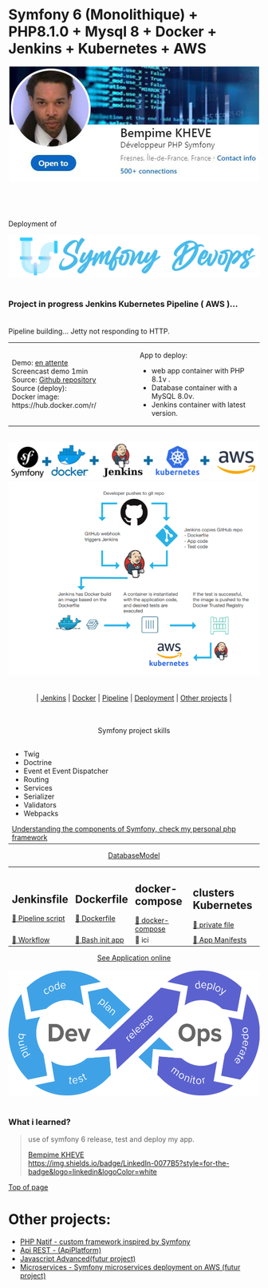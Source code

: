 # Symfony 6 (Monolithique) + PHP8.1.0 + Mysql 8 + Docker + Jenkins + Kubernetes + AWS

<div align="center"><a href="https://www.linkedin.com/in/bempime-kheve/"><img src="public/images/linkedinbadge.png"></a></div>

#
<br><br>
Deployment of
<div align="center"><img src="public/images/symfony-devops.png" alt="image"></div>
<br/>

### Project in progress Jenkins Kubernetes Pipeline ( AWS )... <br><br>
Pipeline building... Jetty not responding to HTTP.

<div align="center">
    <table>
        <tr>
            <td>
                Demo: <a href="#">en attente</a><br>
                Screencast demo 1min<br> 
                Source: <a href="https://github.com/Juju075/symfony-devops">Github repository</a> <br>
                Source (deploy): <br>
                Docker image: https://hub.docker.com/r/ <br>
            </td>
            <td>
                <em>
                </em>
                <p>App to deploy:</p>
                <ul>
                <li>web app container with PHP 8.1v .</li>
                <li>Database container with a MySQL 8.0v.</li>
                <li>Jenkins container with latest version.</li>
                </ul>
            </td>
        </tr>
    </table>
</div>
<br/>
<div align="center">
    <img src="public/images/docker-kubernetes.png" >
</div>
<div align="center">
    <img src="public/images/ci-cd.png" alt="image">
</div>
<br/>
<br/>

<!--
<img src="https://camo.githubusercontent.com/1286ca53c148499090f035cf8808a51d071a80bbd19e810ac18f07b635fbfb08/68747470733a2f2f636972636c6563692e636f6d2f67682f73696c617268692f73796d666f6e792d646f636b65722d63692e7376673f7374796c653d737667" alt="CircleCI" data-canonical-src="https://circleci.com/gh/silarhi/symfony-docker-ci.svg?style=svg" style="max-width: 100%;">
https://img.shields.io/badge/LinkedIn-0077B5?style=for-the-badge&logo=linkedin&logoColor=white
-->
<div align="center">
| <a href="https://github.com/Juju075/symfony-devops#-what-is-jenkins">Jenkins</a> |
<a href="https://github.com/Juju075/symfony-devops#docker">Docker</a> | <a href="#">Pipeline</a> | <a href="https://github.com/Juju075/symfony-devops#the-deployment-process-on-a-casual-hosting-platform">Deployment</a> | <a href="https://github.com/Juju075/symfony-devops#other-projects">Other projects</a> |
</div>
<br><br>
<div align="center">
<table>
    <thead>
        <tr>
            <p>Symfony project skills</p>
        </tr>
    </thead>
    <tr>
    <td>
    <ul>
        <li>Twig</li>
        <li>Doctrine</li>
        <li>Event et Event Dispatcher</li>
        <li>Routing</li>
        <li>Services</li>
        <li>Serializer</li>
        <li>Validators</li>
        <li>Webpacks</li>
    </ul>
<a href="https://github.com/Juju075/php-framework">Understanding the components of Symfony, check my personal php framework</a> 
</table>
</div>
<div align="center">
    <table>
        <tr>
            <td>
            <h2>Jenkinsfile</h2>
            <a href="https://github.com/Juju075/symfony-devops/blob/kubernetes/Jenkinsfile">📄 Pipeline script</a>
            </td>
                <td>
                <h2>Dockerfile</h2>
                <a href="https://github.com/Juju075/symfony-devops/blob/main/Dockerfile">📄 Dockerfile</a>
            </td>
        <td>
            <h2>docker-compose</h2>
            <a href="https://github.com/Juju075/symfony-devops/blob/main/docker-compose.yml">📄 docker-compose</a>
        </td>
        <td>
            <h2>clusters Kubernetes</h2>
            <a href="https://github.com/Juju075/symfony-devops/blob/main/.kube/config/kubeconfig.yaml">📄 private file</a>
        </td>
        </tr>
        <tr>
            <a href="https://github.com/Juju075/symfony-devops/blob/main/UML/databaseModeling.JPG">DatabaseModel</a>
            <td>
                <a href="">📄 Workflow</a>
            </td>
        <td>
            <a href="https://github.com/Juju075/symfony-devops/blob/main/docker/docker.sh">📄 Bash init app</a>
        </td>
        <td>📄 ici</td>
        <td>
            <a href="https://github.com/Juju075/symfony-devops/tree/main/.kube/manifests">📄 App Manifests</a>
        </td>
        </tr>
    </table>
</div>

<div align="center">
<a href="#">See Application online</a>
</div>
<br>
<div align="center"><img src="public/images/cicd-gotestr.png" height="250"  alt="image"></div>
<br/>

### What i learned?

> use of symfony 6 release, test and deploy my app.
>
> [Bempime KHEVE](https://www.linkedin.com/in/bempime-kheve/)<br/>
> https://img.shields.io/badge/LinkedIn-0077B5?style=for-the-badge&logo=linkedin&logoColor=white

<a href="https://github.com/Juju075/symfony-devops#symfony-6-monolithique--php810--mysql-8--docker--jenkins--kubernetes--aws">Top of page</a>

# Other projects:

<ul>
    <li><a href="https://github.com/Juju075/php-framework">PHP Natif - custom framework inspired by Symfony</a></li>
    <li><a href="https://github.com/Juju075/api-rest">Api REST - (ApiPlatform)</a></li>
    <li><a href="#">Javascript Advanced(futur project)</a></li>
    <li><a href="#">Microservices - Symfony microservices deployment on AWS (futur project)</a></li>
</ul>
<br>

